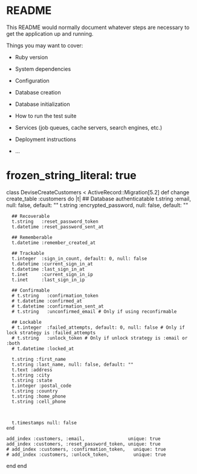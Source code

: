 # README

This README would normally document whatever steps are necessary to get the
application up and running.

Things you may want to cover:

* Ruby version

* System dependencies

* Configuration

* Database creation

* Database initialization

* How to run the test suite

* Services (job queues, cache servers, search engines, etc.)

* Deployment instructions

* ...

# frozen_string_literal: true

class DeviseCreateCustomers < ActiveRecord::Migration[5.2]
  def change
    create_table :customers do |t|
      ## Database authenticatable
      t.string :email,              null: false, default: ""
      t.string :encrypted_password, null: false, default: ""

      ## Recoverable
      t.string   :reset_password_token
      t.datetime :reset_password_sent_at

      ## Rememberable
      t.datetime :remember_created_at

      ## Trackable
      t.integer  :sign_in_count, default: 0, null: false
      t.datetime :current_sign_in_at
      t.datetime :last_sign_in_at
      t.inet     :current_sign_in_ip
      t.inet     :last_sign_in_ip

      ## Confirmable
      # t.string   :confirmation_token
      # t.datetime :confirmed_at
      # t.datetime :confirmation_sent_at
      # t.string   :unconfirmed_email # Only if using reconfirmable

      ## Lockable
      # t.integer  :failed_attempts, default: 0, null: false # Only if lock strategy is :failed_attempts
      # t.string   :unlock_token # Only if unlock strategy is :email or :both
      # t.datetime :locked_at

      t.string :first_name
      t.string :last_name, null: false, default: ""
      t.text :address
      t.string :city
      t.string :state
      t.integer :postal_code
      t.string :country
      t.string :home_phone
      t.string :cell_phone



      t.timestamps null: false
    end

    add_index :customers, :email,                unique: true
    add_index :customers, :reset_password_token, unique: true
    # add_index :customers, :confirmation_token,   unique: true
    # add_index :customers, :unlock_token,         unique: true
  end
end
